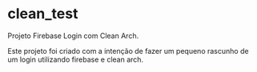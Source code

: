 # clean_test

Projeto Firebase Login com Clean Arch.

Este projeto foi criado com a intenção de fazer um pequeno rascunho de um login utilizando firebase e clean arch.
